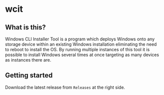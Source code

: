 # wcit

## What is this?
Windows CLI Installer Tool is a program which deploys Windows onto any storage device within an existing Windows installation eliminating the need to reboot to install the OS. By running multiple instances of this tool it is possible to install Windows several times at once targeting as many devices as instances there are.

## Getting started
Download the latest release from `Releases` at the right side.
